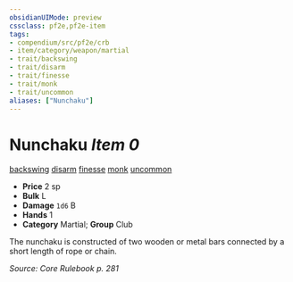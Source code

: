```yaml
---
obsidianUIMode: preview
cssclass: pf2e,pf2e-item
tags:
- compendium/src/pf2e/crb
- item/category/weapon/martial
- trait/backswing
- trait/disarm
- trait/finesse
- trait/monk
- trait/uncommon
aliases: ["Nunchaku"]
---
```

# Nunchaku *Item 0*  
[backswing](/rules/traits/backswing.md)  [disarm](/rules/traits/disarm.md)  [finesse](/rules/traits/finesse.md)  [monk](/rules/traits/monk.md)  [uncommon](/rules/traits/uncommon.md)  

- **Price** 2 sp
- **Bulk** L
- **Damage** `1d6` B
- **Hands** 1
- **Category** Martial; **Group** Club 

The nunchaku is constructed of two wooden or metal bars connected by a short length of rope or chain.

*Source: Core Rulebook p. 281*